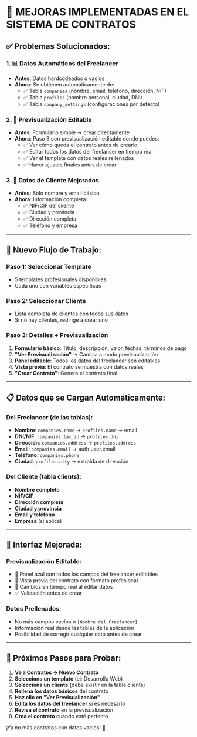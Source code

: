 # 🚀 **MEJORAS IMPLEMENTADAS EN EL SISTEMA DE CONTRATOS**

## **✅ Problemas Solucionados:**

### **1. 📊 Datos Automáticos del Freelancer**
- **Antes**: Datos hardcodeados o vacíos
- **Ahora**: Se obtienen automáticamente de:
  - ✅ Tabla `companies` (nombre, email, teléfono, dirección, NIF)
  - ✅ Tabla `profiles` (nombre personal, ciudad, DNI)  
  - ✅ Tabla `company_settings` (configuraciones por defecto)

### **2. 📝 Previsualización Editable**
- **Antes**: Formulario simple → crear directamente
- **Ahora**: Paso 3 con previsualización editable donde puedes:
  - ✅ Ver cómo queda el contrato antes de crearlo
  - ✅ Editar todos los datos del freelancer en tiempo real
  - ✅ Ver el template con datos reales rellenados
  - ✅ Hacer ajustes finales antes de crear

### **3. 🔧 Datos de Cliente Mejorados**
- **Antes**: Solo nombre y email básico
- **Ahora**: Información completa:
  - ✅ NIF/CIF del cliente
  - ✅ Ciudad y provincia
  - ✅ Dirección completa
  - ✅ Teléfono y empresa

---

## **🎯 Nuevo Flujo de Trabajo:**

### **Paso 1: Seleccionar Template**
- 5 templates profesionales disponibles
- Cada uno con variables específicas

### **Paso 2: Seleccionar Cliente**
- Lista completa de clientes con todos sus datos
- Si no hay clientes, redirige a crear uno

### **Paso 3: Detalles + Previsualización**
1. **Formulario básico**: Título, descripción, valor, fechas, términos de pago
2. **"Ver Previsualización"** → Cambia a modo previsualización
3. **Panel editable**: Todos los datos del freelancer son editables
4. **Vista previa**: El contrato se muestra con datos reales
5. **"Crear Contrato"**: Genera el contrato final

---

## **📋 Datos que se Cargan Automáticamente:**

### **Del Freelancer (de las tablas):**
- **Nombre**: `companies.name` → `profiles.name` → email
- **DNI/NIF**: `companies.tax_id` → `profiles.dni`
- **Dirección**: `companies.address` → `profiles.address`
- **Email**: `companies.email` → auth.user.email
- **Teléfono**: `companies.phone`
- **Ciudad**: `profiles.city` → extraída de dirección

### **Del Cliente (tabla clients):**
- **Nombre completo**
- **NIF/CIF**
- **Dirección completa**
- **Ciudad y provincia** 
- **Email y teléfono**
- **Empresa** (si aplica)

---

## **🎨 Interfaz Mejorada:**

### **Previsualización Editable:**
- 📝 Panel azul con todos los campos del freelancer editables
- 👀 Vista previa del contrato con formato profesional
- 🔄 Cambios en tiempo real al editar datos
- ✅ Validación antes de crear

### **Datos Prellenados:**
- No más campos vacíos o `[Nombre del Freelancer]`
- Información real desde las tablas de la aplicación
- Posibilidad de corregir cualquier dato antes de crear

---

## **🚀 Próximos Pasos para Probar:**

1. **Ve a Contratos → Nuevo Contrato**
2. **Selecciona un template** (ej: Desarrollo Web)
3. **Selecciona un cliente** (debe existir en la tabla clients)
4. **Rellena los datos básicos** del contrato
5. **Haz clic en "Ver Previsualización"**
6. **Edita los datos del freelancer** si es necesario
7. **Revisa el contrato** en la previsualización
8. **Crea el contrato** cuando esté perfecto

¡Ya no más contratos con datos vacíos! 🎉
